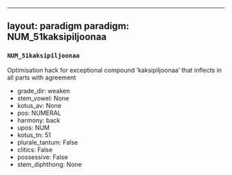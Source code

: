
---
layout: paradigm
paradigm: NUM_51kaksipiljoonaa
---
### ` NUM_51kaksipiljoonaa `

Optimisation hack for exceptional compound ’kaksipiljoonaa’ that inflects in all parts with agreement
* grade_dir: weaken
* stem_vowel: None
* kotus_av: None
* pos: NUMERAL
* harmony: back
* upos: NUM
* kotus_tn: 51
* plurale_tantum: False
* clitics: False
* possessive: False
* stem_diphthong: None
